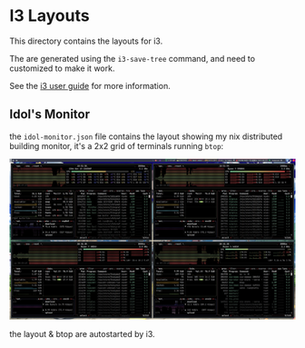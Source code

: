 # I3 Layouts

This directory contains the layouts for i3.

The are generated using the `i3-save-tree` command, and need to customized to make it work.

See the [i3 user guide](https://i3wm.org/docs/layout-saving.html) for more information.

## Idol's Monitor

the `idol-monitor.json` file contains the layout showing my nix distributed building monitor, it's a 2x2 grid of terminals running `btop`:

![](/_img/nix-distributed-building.webp)

the layout & btop are autostarted by i3.
